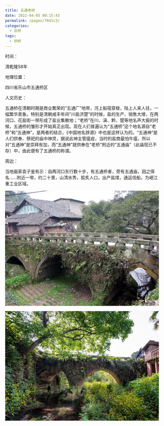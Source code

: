 ```yaml
---
title: 五通老桥
date: 2022-04-05 00:15:43
permalink: /pages/7841c3/
categories:
  - 古桥
tags:
  - 拱桥 
---
```

时间：

清乾隆58年

地理位置：

四川省乐山市五通桥区

人文历史：

五通桥在清朝时期是商业繁荣的“五通厂”地带，河上船筏穿梭，陆上人来人往，一幅繁华景象。特别是清朝咸丰年间“川盐济楚”的时候，盐的生产、销售大增，在两河口、花盐街一带形成了盐业集散地；“老桥”在川、滇、黔、楚等地名声大振的时候，五通桥的雏形才开始真正出现。现在人们普遍认为“五通桥”这个地名源自“老桥”和“五通神”，是两者的结合，《中国地名辞源》中也是这样认为的。“五通神”是人们供奉、祭祀的庙中神灵，据说此神主管瘟疫，当时的盐商最怕牛瘟，所以对“五通神”是崇拜有加，而“五通神”就供奉在“老桥”附近的“五通庙”（此庙现已不存）中，由此便有了五通桥的称谓。

周边：

当地画家袁子鉴有示：自两河口东行数十步，有五通桥者，旁有五通庙，因之得名......附近一带，约二十里，山清水秀，脍炙人口，出产盐煤，通运伐船，为岷江重工业区域。

![五通老桥](/img/photo/51.jpg)

![五通老桥](/img/photo/52.jpg)
